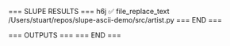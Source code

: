 === SLUPE RESULTS ===
h6j ✅ file_replace_text /Users/stuart/repos/slupe-ascii-demo/src/artist.py
=== END ===

=== OUTPUTS ===
=== END ===